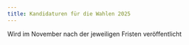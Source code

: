 ```yaml
---
title: Kandidaturen für die Wahlen 2025
---
```


Wird im November nach der jeweiligen Fristen veröffentlicht
<!-- Die Kandidaturen findet ihr hier:

- :ContentLink{path="/kandidatenlisten_fsr_stupa_2024.pdf" text="Kandidaturen FSR und StuPa 2024"}

- :ContentLink{path="/ergebnis_listennummern_2024.pdf" text="Ergebnis der Auslosung"}

Die Wahlzeitung findet ihr hier:

:ContentLink{path="/wahlzeitungen/wahlzeitung_2024.pdf" text="Wahlzeitung 2024"} -->
